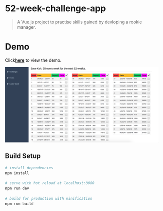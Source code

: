 # 52-week-challenge-app

> A Vue.js project to practise skills gained by devloping a rookie manager.

# Demo
Click[__here__](https://week-challenge-app.firebaseapp.com) to view the demo.


![Screenshot 1](https://github.com/lawrence615/52-week-challenge-app/blob/master/screenshots/screenshot_1.png)

## Build Setup

``` bash
# install dependencies
npm install

# serve with hot reload at localhost:8080
npm run dev

# build for production with minification
npm run build
```
